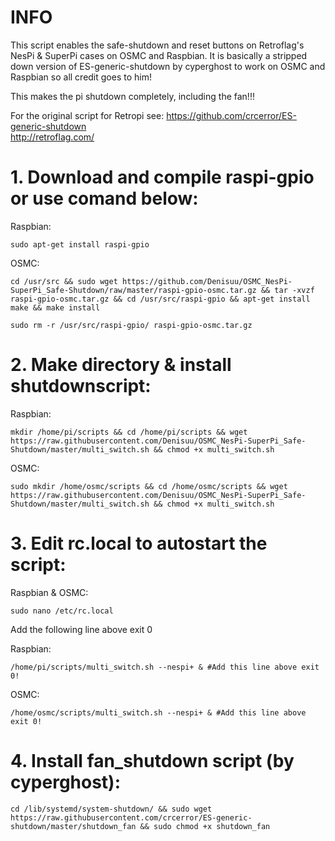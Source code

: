 # INFO

This script enables the safe-shutdown and reset buttons on Retroflag's NesPi & SuperPi cases on OSMC and Raspbian. It is basically a stripped down version of ES-generic-shutdown by cyperghost to work on OSMC and Raspbian so all credit goes to him! 

This makes the pi shutdown completely, including the fan!!!

For the original script for Retropi see:
https://github.com/crcerror/ES-generic-shutdown  
http://retroflag.com/  

# 1. Download and compile raspi-gpio or use comand below:

Raspbian:
```
sudo apt-get install raspi-gpio
```

OSMC:
```
cd /usr/src && sudo wget https://github.com/Denisuu/OSMC_NesPi-SuperPi_Safe-Shutdown/raw/master/raspi-gpio-osmc.tar.gz && tar -xvzf raspi-gpio-osmc.tar.gz && cd /usr/src/raspi-gpio && apt-get install make && make install
```
```
sudo rm -r /usr/src/raspi-gpio/ raspi-gpio-osmc.tar.gz
```

# 2. Make directory & install shutdownscript:

Raspbian:
```
mkdir /home/pi/scripts && cd /home/pi/scripts && wget https://raw.githubusercontent.com/Denisuu/OSMC_NesPi-SuperPi_Safe-Shutdown/master/multi_switch.sh && chmod +x multi_switch.sh
```
OSMC:
```
sudo mkdir /home/osmc/scripts && cd /home/osmc/scripts && wget https://raw.githubusercontent.com/Denisuu/OSMC_NesPi-SuperPi_Safe-Shutdown/master/multi_switch.sh && chmod +x multi_switch.sh
```

# 3. Edit rc.local to autostart the script:
Raspbian & OSMC:
```
sudo nano /etc/rc.local
```

Add the following line above exit 0

Raspbian:
```
/home/pi/scripts/multi_switch.sh --nespi+ & #Add this line above exit 0!
```

OSMC:
```
/home/osmc/scripts/multi_switch.sh --nespi+ & #Add this line above exit 0!
```

# 4. Install fan_shutdown script (by cyperghost):
```
cd /lib/systemd/system-shutdown/ && sudo wget https://raw.githubusercontent.com/crcerror/ES-generic-shutdown/master/shutdown_fan && sudo chmod +x shutdown_fan
```
